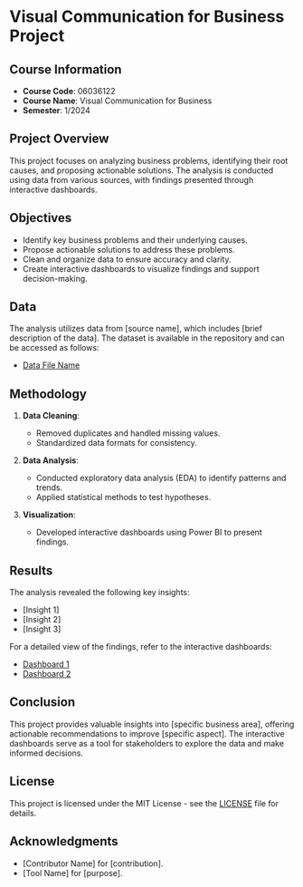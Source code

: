 # Visual Communication for Business Project

## Course Information

- **Course Code**: 06036122
- **Course Name**: Visual Communication for Business
- **Semester**: 1/2024

## Project Overview

This project focuses on analyzing business problems, identifying their root causes, and proposing actionable solutions. The analysis is conducted using data from various sources, with findings presented through interactive dashboards.

## Objectives

- Identify key business problems and their underlying causes.
- Propose actionable solutions to address these problems.
- Clean and organize data to ensure accuracy and clarity.
- Create interactive dashboards to visualize findings and support decision-making.

## Data

The analysis utilizes data from [source name], which includes [brief description of the data]. The dataset is available in the repository and can be accessed as follows:

- [Data File Name](path/to/data/file)

## Methodology

1. **Data Cleaning**:
   - Removed duplicates and handled missing values.
   - Standardized data formats for consistency.

2. **Data Analysis**:
   - Conducted exploratory data analysis (EDA) to identify patterns and trends.
   - Applied statistical methods to test hypotheses.

3. **Visualization**:
   - Developed interactive dashboards using Power BI to present findings.

## Results

The analysis revealed the following key insights:

- [Insight 1]
- [Insight 2]
- [Insight 3]

For a detailed view of the findings, refer to the interactive dashboards:

- [Dashboard 1](path/to/dashboard1)
- [Dashboard 2](path/to/dashboard2)

## Conclusion

This project provides valuable insights into [specific business area], offering actionable recommendations to improve [specific aspect]. The interactive dashboards serve as a tool for stakeholders to explore the data and make informed decisions.

## License

This project is licensed under the MIT License - see the [LICENSE](LICENSE) file for details.

## Acknowledgments

- [Contributor Name] for [contribution].
- [Tool Name] for [purpose].
